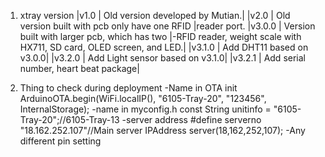 1. xtray version
|v1.0    |    Old version developed by Mutian.|
|v2.0    |    Old version built with pcb only have one RFID |reader port.
|v3.0.0    |    Version built with larger pcb, which has two |-RFID reader, weight scale with HX711, SD card, OLED screen, and LED.|
|v3.1.0    |    Add DHT11 based on v3.0.0|
|v3.2.0  |    Add Light sensor based on v3.1.0|
|v3.2.1 | Add serial number, heart beat package|

2. Thing to check during deployment
-Name in OTA init     ArduinoOTA.begin(WiFi.localIP(), "6105-Tray-20", "123456", InternalStorage);
-name in myconfig.h   const String unitinfo = "6105-Tray-20";//6105-Tray-13
-server address         #define serverno "18.162.252.107"//Main server
                        IPAddress server(18,162,252,107);
-Any different pin setting